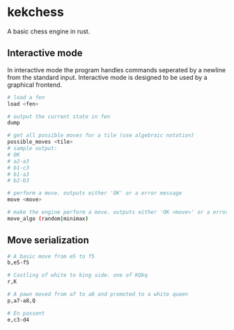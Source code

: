 # kekchess

A basic chess engine in rust.

## Interactive mode

In interactive mode the program handles commands seperated by a newline from the standard input.
Interactive mode is designed to be used by a graphical frontend.

```sh
# load a fen
load <fen>

# output the current state in fen
dump

# get all possible moves for a tile (use algebraic notation)
possible_moves <tile>
# sample output:
# OK
# a2-a3
# b1-c3
# b1-a3
# b2-b3

# perform a move. outputs either 'OK' or a error message
move <move>

# make the engine perform a move. outputs either 'OK <move>' or a error message
move_algo (random|minimax)
```

## Move serialization

```sh
# A basic move from e5 to f5
b,e5-f5

# Castling of white to king side. one of KQkq
r,K

# A pawn moved from a7 to a8 and promoted to a white queen
p,a7-a8,Q

# En passent
e,c3-d4
```

